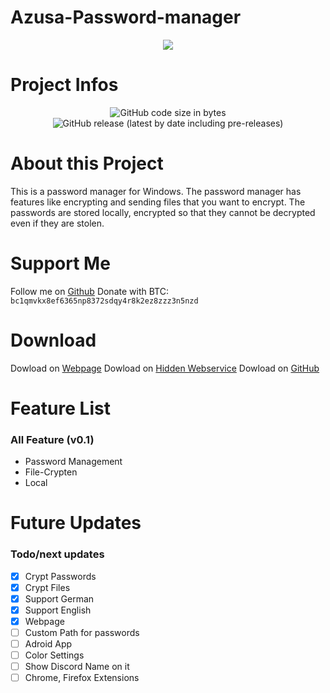 # Azusa-Password-manager


<p align="center">
  <img src="https://cdn.discordapp.com/attachments/837987172342038569/840292698313457704/Title.png">
</p>

# Project Infos

<p align="center">
  <img alt="GitHub code size in bytes" src="https://img.shields.io/github/languages/code-size/Azusa-chxn/Azusa-Password-Manager?style=for-the-badge">
  <img alt="GitHub release (latest by date including pre-releases)" src="https://img.shields.io/github/v/release/Azusa-chxn/Azusa-Password-Manager?include_prereleases&style=for-the-badge">
</p>

# About this Project

This is a password manager for Windows. The password manager has features like encrypting and sending files that you want to encrypt.
The passwords are stored locally, encrypted so that they cannot be decrypted even if they are stolen.  

# Support Me

Follow me on [Github](https://github.com/Azusa-chxn)
Donate with BTC: `bc1qmvkx8ef6365np8372sdqy4r8k2ez8zzz3n5nzd`

# Download
Dowload on [Webpage](https://simp-to.me/)
Dowload on [Hidden Webservice](http://bth2wb6pdafancznin7ecrjcga27s7aebeuuvsjodbkqglkbmqwhc2ad.onion/) 
Dowload on [GitHub](http://bth2wb6pdafancznin7ecrjcga27s7aebeuuvsjodbkqglkbmqwhc2ad.onion/) 

# Feature List

### All Feature (v0.1)
* Password Management
* File-Crypten
* Local

# Future Updates

### Todo/next updates
- [x] Crypt Passwords
- [x] Crypt Files
- [x] Support German
- [x] Support English
- [x] Webpage
- [ ] Custom Path for passwords
- [ ] Adroid App
- [ ] Color Settings
- [ ] Show Discord Name on it
- [ ] Chrome, Firefox Extensions
